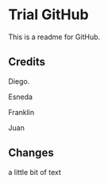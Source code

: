 # Trial GitHub

This is a readme for GitHub.

## Credits

Diego.

Esneda

Franklin 

Juan 

## Changes 

a little bit of text 